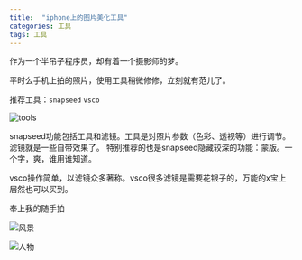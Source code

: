 ```yaml
---
title:  "iphone上的图片美化工具"
categories: 工具
tags: 工具
---
```


作为一个半吊子程序员，却有着一个摄影师的梦。

平时么手机上拍的照片，使用工具稍微修修，立刻就有范儿了。

推荐工具：`snapseed` `vsco`

<!--more-->

![tools](https://lisanpeng.github.io/lisanpeng.github.io/images/20170912/tools.jpg)

snapseed功能包括工具和滤镜。工具是对照片参数（色彩、透视等）进行调节。滤镜就是一些自带效果了。
特别推荐的也是snapseed隐藏较深的功能：蒙版。一个字，爽，谁用谁知道。

vsco操作简单，以滤镜众多著称。vsco很多滤镜是需要花银子的，万能的x宝上居然也可以买到。

奉上我的随手拍

![风景](https://lisanpeng.github.io/lisanpeng.github.io/images/20170912/1.jpg)

![人物](https://lisanpeng.github.io/lisanpeng.github.io/images/20170912/2.jpg)
